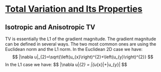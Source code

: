 # [Total Variation and Its Properties](https://link.springer.com/chapter/10.1007/978-3-319-75847-3_3)

## Isotropic and Anisotropic TV
TV is essentially the L1 of the gradient magnitude. The gradient magnitude can be defined in several ways.
The two most common ones are using the Euclidean norm and the   L1  norm. In the Euclidean 2D case we have:
$$
|\nabla u|_{2}=\sqrt{\left(u_{x}\right)^{2}+\left(u_{y}\right)^{2}}
$$
In the L1 case we have:
$$
|\nabla u|_{2} = |{u_{x}|+|u_{y}|
$$
